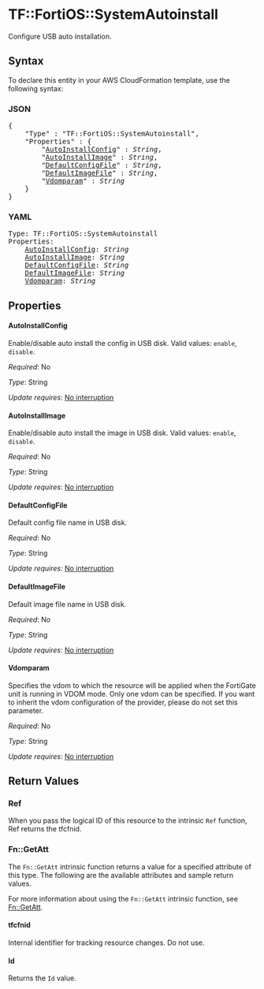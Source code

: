 # TF::FortiOS::SystemAutoinstall

Configure USB auto installation.

## Syntax

To declare this entity in your AWS CloudFormation template, use the following syntax:

### JSON

<pre>
{
    "Type" : "TF::FortiOS::SystemAutoinstall",
    "Properties" : {
        "<a href="#autoinstallconfig" title="AutoInstallConfig">AutoInstallConfig</a>" : <i>String</i>,
        "<a href="#autoinstallimage" title="AutoInstallImage">AutoInstallImage</a>" : <i>String</i>,
        "<a href="#defaultconfigfile" title="DefaultConfigFile">DefaultConfigFile</a>" : <i>String</i>,
        "<a href="#defaultimagefile" title="DefaultImageFile">DefaultImageFile</a>" : <i>String</i>,
        "<a href="#vdomparam" title="Vdomparam">Vdomparam</a>" : <i>String</i>
    }
}
</pre>

### YAML

<pre>
Type: TF::FortiOS::SystemAutoinstall
Properties:
    <a href="#autoinstallconfig" title="AutoInstallConfig">AutoInstallConfig</a>: <i>String</i>
    <a href="#autoinstallimage" title="AutoInstallImage">AutoInstallImage</a>: <i>String</i>
    <a href="#defaultconfigfile" title="DefaultConfigFile">DefaultConfigFile</a>: <i>String</i>
    <a href="#defaultimagefile" title="DefaultImageFile">DefaultImageFile</a>: <i>String</i>
    <a href="#vdomparam" title="Vdomparam">Vdomparam</a>: <i>String</i>
</pre>

## Properties

#### AutoInstallConfig

Enable/disable auto install the config in USB disk. Valid values: `enable`, `disable`.

_Required_: No

_Type_: String

_Update requires_: [No interruption](https://docs.aws.amazon.com/AWSCloudFormation/latest/UserGuide/using-cfn-updating-stacks-update-behaviors.html#update-no-interrupt)

#### AutoInstallImage

Enable/disable auto install the image in USB disk. Valid values: `enable`, `disable`.

_Required_: No

_Type_: String

_Update requires_: [No interruption](https://docs.aws.amazon.com/AWSCloudFormation/latest/UserGuide/using-cfn-updating-stacks-update-behaviors.html#update-no-interrupt)

#### DefaultConfigFile

Default config file name in USB disk.

_Required_: No

_Type_: String

_Update requires_: [No interruption](https://docs.aws.amazon.com/AWSCloudFormation/latest/UserGuide/using-cfn-updating-stacks-update-behaviors.html#update-no-interrupt)

#### DefaultImageFile

Default image file name in USB disk.

_Required_: No

_Type_: String

_Update requires_: [No interruption](https://docs.aws.amazon.com/AWSCloudFormation/latest/UserGuide/using-cfn-updating-stacks-update-behaviors.html#update-no-interrupt)

#### Vdomparam

Specifies the vdom to which the resource will be applied when the FortiGate unit is running in VDOM mode. Only one vdom can be specified. If you want to inherit the vdom configuration of the provider, please do not set this parameter.

_Required_: No

_Type_: String

_Update requires_: [No interruption](https://docs.aws.amazon.com/AWSCloudFormation/latest/UserGuide/using-cfn-updating-stacks-update-behaviors.html#update-no-interrupt)

## Return Values

### Ref

When you pass the logical ID of this resource to the intrinsic `Ref` function, Ref returns the tfcfnid.

### Fn::GetAtt

The `Fn::GetAtt` intrinsic function returns a value for a specified attribute of this type. The following are the available attributes and sample return values.

For more information about using the `Fn::GetAtt` intrinsic function, see [Fn::GetAtt](https://docs.aws.amazon.com/AWSCloudFormation/latest/UserGuide/intrinsic-function-reference-getatt.html).

#### tfcfnid

Internal identifier for tracking resource changes. Do not use.

#### Id

Returns the <code>Id</code> value.

